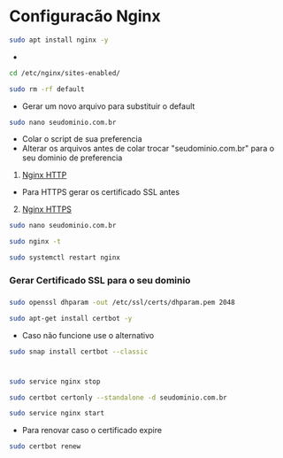 
# Configuracão Nginx 


```bash
sudo apt install nginx -y
```
- 
```bash
cd /etc/nginx/sites-enabled/
```
```bash
sudo rm -rf default
```

- Gerar um novo arquivo para substituir o default

```bash
sudo nano seudominio.com.br
```
- Colar o script de sua preferencia 
- Alterar os arquivos antes de colar trocar "seudominio.com.br" para o seu dominio de preferencia

1. [Nginx HTTP](nginx-HTTP.txt)
 
- Para HTTPS gerar os certificado SSL antes

2. [Nginx HTTPS](nginx-HTTPS.txt)

```bash
sudo nano seudominio.com.br
```

```bash
sudo nginx -t
```

```bash
sudo systemctl restart nginx 
```

###
### Gerar Certificado SSL para o seu dominio
###

```bash
sudo openssl dhparam -out /etc/ssl/certs/dhparam.pem 2048
```

```bash
sudo apt-get install certbot -y
```
- Caso não funcione use o alternativo

```bash
sudo snap install certbot --classic
```
#
```bash
sudo service nginx stop
```

```bash
sudo certbot certonly --standalone -d seudominio.com.br
```

```bash
sudo service nginx start
```

- Para renovar caso o certificado expire

```bash
sudo certbot renew
```